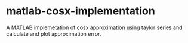 # matlab-cosx-implementation
A MATLAB implemetation of cosx approximation using taylor series and calculate and plot approximation error.
